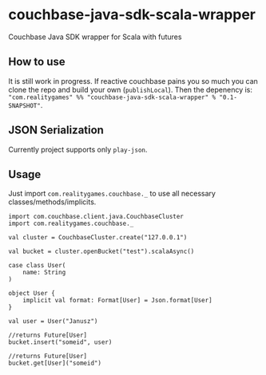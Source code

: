 # couchbase-java-sdk-scala-wrapper
Couchbase Java SDK wrapper for Scala with futures

## How to use
It is still work in progress. If reactive couchbase pains you so much you can clone the repo and build your own (`publishLocal`). Then the depenency is:
```"com.realitygames" %% "couchbase-java-sdk-scala-wrapper" % "0.1-SNAPSHOT"```.

## JSON Serialization


Currently project supports only `play-json`.

## Usage

Just import `com.realitygames.couchbase._` to use all necessary classes/methods/implicits.

```
import com.couchbase.client.java.CouchbaseCluster
import com.realitygames.couchbase._

val cluster = CouchbaseCluster.create("127.0.0.1")

val bucket = cluster.openBucket("test").scalaAsync()

case class User(
    name: String
)

object User {
    implicit val format: Format[User] = Json.format[User]
}
    
val user = User("Janusz")

//returns Future[User]
bucket.insert("someid", user)

//returns Future[User]
bucket.get[User]("someid")
```
